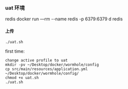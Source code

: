 ### uat 环境
redis
docker run —rm --name redis  -p 6379:6379 d redis

#### 上传
```
./uat.sh
```
first time:
```
change active profile to uat
mkdir -pv ~/Desktop/docker/wormhole/config
cp src/main/resources/application.yml ~/Desktop/docker/wormhole/config/
chmod +x uat.sh
./uat.sh
```